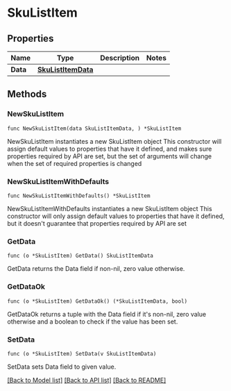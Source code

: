 # SkuListItem

## Properties

Name | Type | Description | Notes
------------ | ------------- | ------------- | -------------
**Data** | [**SkuListItemData**](SkuListItemData.md) |  | 

## Methods

### NewSkuListItem

`func NewSkuListItem(data SkuListItemData, ) *SkuListItem`

NewSkuListItem instantiates a new SkuListItem object
This constructor will assign default values to properties that have it defined,
and makes sure properties required by API are set, but the set of arguments
will change when the set of required properties is changed

### NewSkuListItemWithDefaults

`func NewSkuListItemWithDefaults() *SkuListItem`

NewSkuListItemWithDefaults instantiates a new SkuListItem object
This constructor will only assign default values to properties that have it defined,
but it doesn't guarantee that properties required by API are set

### GetData

`func (o *SkuListItem) GetData() SkuListItemData`

GetData returns the Data field if non-nil, zero value otherwise.

### GetDataOk

`func (o *SkuListItem) GetDataOk() (*SkuListItemData, bool)`

GetDataOk returns a tuple with the Data field if it's non-nil, zero value otherwise
and a boolean to check if the value has been set.

### SetData

`func (o *SkuListItem) SetData(v SkuListItemData)`

SetData sets Data field to given value.



[[Back to Model list]](../README.md#documentation-for-models) [[Back to API list]](../README.md#documentation-for-api-endpoints) [[Back to README]](../README.md)


